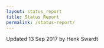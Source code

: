 ```yaml
---
layout: status_report
title: Status Report
permalink: /status-report/
---
```


Updated 13 Sep 2017 by Henk Swardt